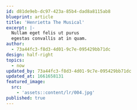 ```yaml
---
id: d81de9eb-dc97-423a-85b4-dad8a8115ab8
blueprint: article
title: 'Henrietta The Musical'
excerpt: |-
  Nullam eget felis ut purus
  egestas convallis at in quam.
author:
  - 73a44fc3-f8d3-4d01-9c7e-095429bb71dc
design: half-right
topics:
  - now
updated_by: 73a44fc3-f8d3-4d01-9c7e-095429bb71dc
updated_at: 1661658131
featured_image:
  src:
    - 'assets::content/lr/004.jpg'
published: true
---
```

